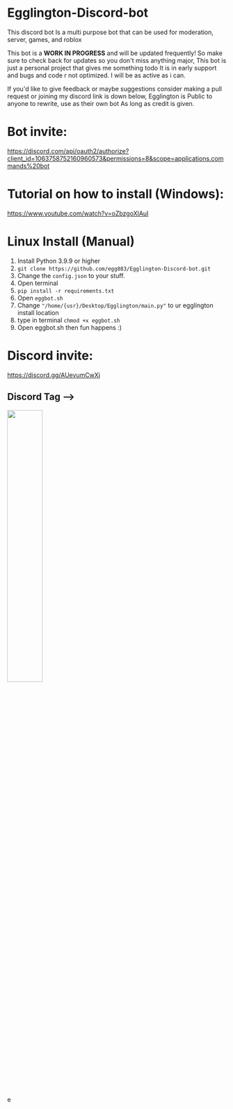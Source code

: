 # Egglington-Discord-bot
This discord bot Is a multi purpose bot that can be used for moderation, server, games, and roblox 

This bot is a **WORK IN PROGRESS** and will be updated frequently! So make sure to check back for updates so you don't miss anything major,
This bot is just a personal project that gives me something todo It is in early support and bugs and code r not optimized. I will be as active as i can.

If you'd like to give feedback or maybe suggestions consider making a pull request or joining my discord link is down below,
Egglington is Public to anyone to rewrite, use as their own bot As long as credit is given.


# Bot invite: 
https://discord.com/api/oauth2/authorize?client_id=1063758752160960573&permissions=8&scope=applications.commands%20bot

# Tutorial on how to install (Windows):
https://www.youtube.com/watch?v=oZbzgoXlAuI

# Linux Install (Manual)
1. Install Python 3.9.9 or higher
2. ```git clone https://github.com/egg883/Egglington-Discord-bot.git```
3. Change the ```config.json``` to your stuff.
4. Open terminal
5. ```pip install -r requirements.txt```
6. Open ```eggbot.sh```
7. Change ```"/home/{usr}/Desktop/Egglington/main.py"``` to ur egglington install location
8. type in terminal ```chmod +x eggbot.sh```
9. Open eggbot.sh then fun happens :)


# Discord invite:
 https://discord.gg/AUevumCwXj
 
<h2><strong> Discord Tag -->  </strong></h2>
<p align="left">
    <img width="40%" src="https://lanyard-profile-readme.vercel.app/api/184841558661529600" />
</p>

e
